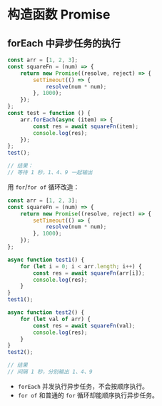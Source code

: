 # 构造函数 Promise

## forEach 中异步任务的执行

```javascript
const arr = [1, 2, 3];
const squareFn = (num) => {
    return new Promise((resolve, reject) => {
        setTimeout(() => {
            resolve(num * num);
        }, 1000);
    });
};
const test = function () {
    arr.forEach(async (item) => {
        const res = await squareFn(item);
        console.log(res);
    });
};
test();

// 结果：
// 等待 1 秒，1、4、9 一起输出
```

用 `for`/`for of` 循环改造：

```javascript
const arr = [1, 2, 3];
const squareFn = (num) => {
    return new Promise((resolve, reject) => {
        setTimeout(() => {
            resolve(num * num);
        }, 1000);
    });
};

async function test1() {
    for (let i = 0; i < arr.length; i++) {
        const res = await squareFn(arr[i]);
        console.log(res);
    }
}
test1();

async function test2() {
    for (let val of arr) {
        const res = await squareFn(val);
        console.log(res);
    }
}
test2();

// 结果
// 间隔 1 秒，分别输出 1、4、9
```

-   `forEach` 并发执行异步任务，不会按顺序执行。
-   `for of` 和普通的 `for` 循环却能顺序执行异步任务。

